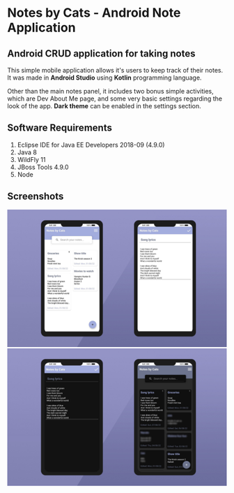 # Notes by Cats - Android Note Application
## Android CRUD application for taking notes  

This simple mobile application allows it's users to keep track of their notes. It was made in **Android Studio** using **Kotlin** programming language.

Other than the main notes panel, it includes two bonus simple activities, which are Dev About Me page, and some very basic settings regarding the look of the app. **Dark theme** can be enabled in the settings section.

## Software Requirements

 1. Eclipse IDE for Java EE Developers 2018-09 (4.9.0)
 2. Java 8
 3. WildFly 11
 4. JBoss Tools 4.9.0
 5. Node


## Screenshots

![notesByCats](Screenshots/1.jpg)
![notesByCats](Screenshots/2.jpg)